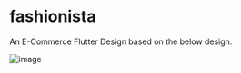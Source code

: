 # fashionista

An E-Commerce Flutter Design based on the below design.


![image](https://github.com/mugonchez/fashionista/assets/25013710/821a4373-e107-4640-a2aa-f45c5051bd36)











